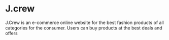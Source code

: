 # J.crew
J.Crew is an e-commerce online website for the best fashion products of all categories for the consumer. Users can buy products at the best deals and offers
